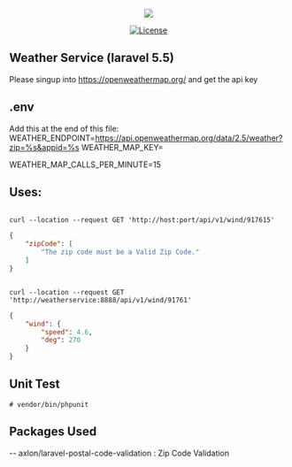<p align="center"><img src="https://laravel.com/assets/img/components/logo-laravel.svg"></p>

<p align="center">
<a href="https://packagist.org/packages/laravel/framework"><img src="https://poser.pugx.org/laravel/framework/license.svg" alt="License"></a>
</p>

## Weather Service (laravel 5.5)

Please singup into https://openweathermap.org/ and get the api key 

## .env
Add this at the end of this file:
WEATHER_ENDPOINT=https://api.openweathermap.org/data/2.5/weather?zip=%s&appid=%s
WEATHER_MAP_KEY=<Replace iwth api key>

WEATHER_MAP_CALLS_PER_MINUTE=15

## Uses: 

<code>
curl --location --request GET 'http://host:port/api/v1/wind/917615'
</code>

```json
{
    "zipCode": [
        "The zip code must be a Valid Zip Code."
    ]
}
```
<code>
curl --location --request GET 'http://weatherservice:8888/api/v1/wind/91761'
</code>

```json
{
    "wind": {
        "speed": 4.6,
        "deg": 270
    }
}
```
## Unit Test
<code># vendor/bin/phpunit</code>

## Packages Used 

-- axlon/laravel-postal-code-validation : Zip Code Validation 